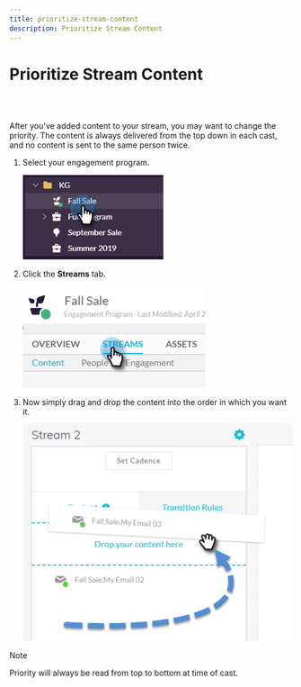 ```yaml
---
title: prioritize-stream-content
description: Prioritize Stream Content
---
```


# Prioritize Stream Content
<br>&nbsp;

After you've added content to your stream, you may want to change the priority. The content is always delivered from the top down in each cast, and no content is sent to the same person twice.

1. Select your engagement program.

   ![Image One](/help/sky/assets/engagement-programs/prioritize-stream-content/prioritize-stream-content-1.png)

1. Click the **Streams** tab.

   ![Image Two](/help/sky/assets/engagement-programs/prioritize-stream-content/prioritize-stream-content-2.png)

1. Now simply drag and drop the content into the order in which you want it.

   ![Image Three](/help/sky/assets/engagement-programs/prioritize-stream-content/prioritize-stream-content-3.png)

>[!NOTE]
>
>Priority will always be read from top to bottom at time of cast.
